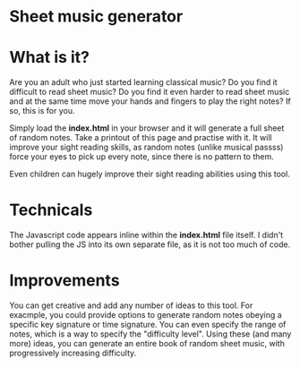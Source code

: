# Sheet music generator

# What is it?

Are you an adult who just started learning classical music? Do you find it difficult to read sheet music? Do you find it even harder to read sheet music and at the same time move your hands and fingers to play the right notes? If so, this is for you.

Simply load the **index.html** in your browser and it will generate a full sheet of random notes. Take a printout of this page and practise with it. It will improve your sight reading skills, as random notes (unlike musical passss) force your eyes to pick up every note, since there is no pattern to them.

Even children can hugely improve their sight reading abilities using this tool.

# Technicals

The Javascript code appears inline within the **index.html** file itself. I didn't bother pulling the JS into its own separate file, as it is not too much of code.

# Improvements

You can get creative and add any number of ideas to this tool. For exacmple, you could provide options to generate random notes obeying a specific key signature or time signature. You can even specify the range of notes, which is a way to specify the "difficulty level". Using these (and many more) ideas, you can generate an entire book of random sheet music, with progressively increasing difficulty.
